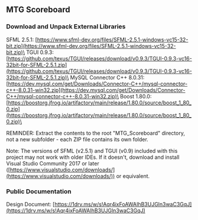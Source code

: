 MTG Scoreboard
--------------

### Download and Unpack External Libraries

SFML 2.5.1: [https://www.sfml-dev.org/files/SFML-2.5.1-windows-vc15-32-bit.zip](https://www.sfml-dev.org/files/SFML-2.5.1-windows-vc15-32-bit.zip)\
TGUI 0.9.3: [https://github.com/texus/TGUI/releases/download/v0.9.3/TGUI-0.9.3-vc16-32bit-for-SFML-2.5.1.zip](https://github.com/texus/TGUI/releases/download/v0.9.3/TGUI-0.9.3-vc16-32bit-for-SFML-2.5.1.zip)\
MySQL Connector C++ 8.0.31: [https://dev.mysql.com/get/Downloads/Connector-C++/mysql-connector-c++-8.0.31-win32.zip](https://dev.mysql.com/get/Downloads/Connector-C++/mysql-connector-c++-8.0.31-win32.zip)\
Boost 1.80.0: [https://boostorg.jfrog.io/artifactory/main/release/1.80.0/source/boost_1_80_0.zip](https://boostorg.jfrog.io/artifactory/main/release/1.80.0/source/boost_1_80_0.zip)\

REMINDER: Extract the contents to the root "MTG_Scoreboard" directory, not a new subfolder - each ZIP file contains its own folder.

Note: The versions of SFML (v2.5.1) and TGUI (v0.9) included with this project may not work with older IDEs. If it doesn't, download and install Visual Studio Community 2017 or later ([https://www.visualstudio.com/downloads/](https://www.visualstudio.com/downloads/)) or equivalent.

### Public Documentation

Design Document: [https://1drv.ms/w/s!Aqr4ixFoAWAIhB3UJGln3waC3GqJ](https://1drv.ms/w/s!Aqr4ixFoAWAIhB3UJGln3waC3GqJ)